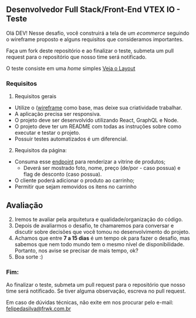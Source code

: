## Desenvolvedor Full Stack/Front-End VTEX IO - Teste

Olá DEV! Nesse desafio, você construirá a tela de um _ecommerce_ seguindo o wireframe proposto e alguns requisitos que consideramos importantes.

Faça um fork deste repositório e ao finalizar o teste, submeta um pull request para o repositório que nosso time será notificado.

O teste consiste em uma _home_ simples [Veja o Layout](./assets/ecommerce-site-wireframe.jpg)

### Requisitos

1. Requisitos gerais
  - Utilize o ([wireframe](./assets/ecommerce-site-wireframe.jpg) como base, mas deixe sua criatividade trabalhar.
  - A aplicação precisa ser responsiva.
  - O projeto deve ser desenvolvido utilizando React, GraphQL e Node.
  - O projeto deve ter um README com todas as instruções sobre como executar e testar o projeto.
  - Possuir testes automatizados é um diferencial.

2. Requisitos da página:
  - Consuma esse [endpoint](https://run.mocky.io/v3/91af60d6-7265-4aa5-ae9b-c13ee3d247a8) para renderizar a vitrine de produtos;
    - Deverá ser mostrado foto, nome, preço (de/por - caso possua) e flag de desconto (caso possua).
  - O cliente poderá adicionar o produto ao carrinho;
  - Permitir que sejam removidos os itens no carrinho

## Avaliação

2. Iremos te avaliar pela arquitetura e qualidade/organização do código.
3. Depois de avaliarmos o desafio, te chamaremos para conversar e discutir sobre decisões que você tomou no desenvolvimento do projeto.
4. Achamos que entre **7 a 15 dias** é um tempo ok para fazer o desafio, mas sabemos que nem todo mundo tem o mesmo nível de disponibilidade. Portanto, nos avise se precisar de mais tempo, ok?
5. Boa sorte :)

### Fim:
Ao finalizar o teste, submeta um pull request para o repositório que nosso time será notificado. Se tiver alguma observação, escreva no pull request.

Em caso de dúvidas técnicas, não exite em nos procurar pelo e-mail: felipedasilva@frwk.com.br